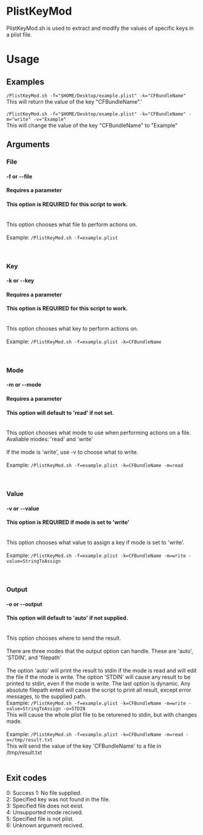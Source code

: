 # PlistKeyMod

PlistKeyMod.sh is used to extract and modify the values of specific keys in a plist file.

# Usage

## Examples
`/PlistKeyMod.sh -f="$HOME/Desktop/example.plist" -k="CFBundleName"`<br>
This will return the value of the key "CFBundleName".'<br>
<br>
`/PlistKeyMod.sh -f="$HOME/Desktop/example.plist" -k="CFBundleName" -m="write" -v="Example"`<br>
This will change the value of the key "CFBundleName" to "Example"<br>
## Arguments

### File
#### -f or --file
#### Requires a parameter
#### This option is REQUIRED for this script to work.
<br>This option chooses what file to perform actions on.<br><br>
Example: `/PlistKeyMod.sh -f=example.plist`
<br><br><br>

### Key
#### -k or --key
#### Requires a parameter
#### This option is REQUIRED for this script to work.
<br>This option chooses what key to perform actions on.<br><br>
Example: `/PlistKeyMod.sh -f=example.plist -k=CFBundleName`
<br><br><br>

### Mode
#### -m or --mode
#### Requires a parameter
#### This option will default to 'read' if not set.
<br>This option chooses what mode to use when performing actions on a file.<br>
Avaliable modes: 'read' and 'write'
<br><br>
If the mode is 'write', use -v to choose what to write.
<br><br>
Example: `/PlistKeyMod.sh -f=example.plist -k=CFBundleName -m=read`
<br><br><br>


### Value
#### -v or --value
#### This option is REQUIRED if mode is set to 'write'
<br>This option chooses what value to assign a key if mode is set to 'write'.<br><br>
Example: `/PlistKeyMod.sh -f=example.plist -k=CFBundleName -m=write -value=StringToAssign`
<br><br><br>

### Output
#### -o or --output
#### This option will default to 'auto' if not supplied.
<br>This option chooses where to send the result.<br><br>
There are three modes that the output option can handle. These are 'auto', 'STDIN', and 'filepath'<br><br>
The option 'auto' will print the result to stdin if the mode is read and will edit the file if the mode is write. The option 'STDIN' will cause any result to be printed to stdin, even if the mode is write. The last option is dynamic. Any absolute filepath ented will cause the script to print all result, except error messages, to the supplied path.<br>
Example: `/PlistKeyMod.sh -f=example.plist -k=CFBundleName -m=write -value=StringToAssign -o=STDIN`<br>
This will cause the whole plist file to be returened to stdin, but with changes made.<br><br>
Example: `/PlistKeyMod.sh -f=example.plist -k=CFBundleName -m=read -o=/tmp/result.txt`<br>
This will send the value of the key 'CFBundleName' to a file in /tmp/result.txt<br><br>

## Exit codes
0: Success
1: No file supplied.<br>
2: Specified key was not found in the file.<br>
3: Specified file does not exist.<br>
4: Unsupported mode recived.<br>
5: Specified file is not plist.<br>
6: Unknown argument recived.<br>
